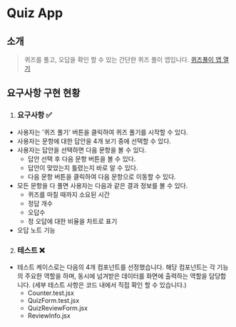 # Quiz App

## 소개

> 퀴즈를 풀고, 오답을 확인 할 수 있는 간단한 퀴즈 풀이 앱입니다.
> [퀴즈풀이 앱 열기](https://0-rok.github.io)

## 요구사항 구현 현황

1. ### 요구사항 ✅

- 사용자는 '퀴즈 풀기' 버튼을 클릭하여 퀴즈 풀기를 시작할 수 있다.
- 사용자는 문항에 대한 답안을 4개 보기 중에 선택할 수 있다.
- 사용자는 답안을 선택하면 다음 문항을 볼 수 있다.
  - 답안 선택 후 다음 문항 버튼을 볼 수 있다.
  - 답안이 맞았는지 틀렸는지 바로 알 수 있다.
  - 다음 문항 버튼을 클릭하여 다음 문항으로 이동할 수 있다.
- 모든 문항을 다 풀면 사용자는 다음과 같은 결과 정보를 볼 수 있다.
  - 퀴즈를 마칠 때까지 소요된 시간
  - 정답 개수
  - 오답수
  - 정 오답에 대한 비율을 차트로 표기
- 오답 노트 기능

2. ### 테스트 ❌

- 테스트 케이스로는 다음의 4개 컴포넌트를 선정했습니다. 해당 컴포넌트는 각 기능의 주요한 역할을 하며, 동시에 넘겨받은 데이터를 화면에 출력하는 역할을 담당합니다. (세부 테스트 사항은 코드 내에서 직접 확인 할 수 있습니다.)
  - Counter.test.jsx
  - QuizForm.test.jsx
  - QuizReviewForm.jsx
  - ReviewInfo.jsx
